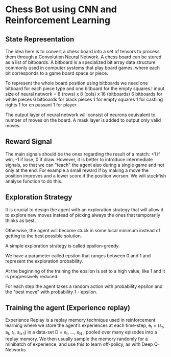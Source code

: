 # Chess Bot using CNN and Reinforcement Learning


## State Representation
The idea here is to convert a chess board into a set of tensors to process them through a Convolution Neural Network. A chess
board can be stored as a list of bitboards. A bitboard is a specialized bit array data structure commonly used in computer
systems that play board games, where each bit corresponds to a game board space or piece.

To represent the whole board position using bitboards we need one bitboard for each piece type and one bitboard for the 
empty squares.I 
input size of neural network = 8 (rows) x 8 (cols) x 16 (bitboards)
6 bitboards for white pieces
6 bitboards for black pieces
1 for empty squares
1 for castling rights
1 for en passant
1 for player

The output layer of neural network will consist of neurons equivalent to number of moves on the board. A mask layer is added
to output only valid moves.

## Reward Signal
The main signals should be the ones regarding the result of a match: +1 if win, -1 if lose, 0 if draw.
However, it is better to introduce intermediate signals, so that we can "teach" the agent also during a 
single game and not only at the end.
For example a small reward if by making a move the position improves and a lower score if the position worsen.
We will stockfish analyse function to do this.

## Exploration Strategy
It is crucial to design the agent with an exploration strategy that will allow it to explore new moves instead of picking always the ones that temporarily thinks as best.

Otherwise, the agent will become stuck in some local minimum instead of getting to the best possible solution.

A simple exploration strategy is called epsilon-greedy.

We have a parameter called epsilon that ranges between 0 and 1 and represent the exploration probability.

At the beginning of the training the epsilon is set to a high value, like 1 and it is progressively reduced.

For each step the agent takes a random action with probability epsilon and the "best move" with probability 1 - epsilon.

## Training the agent (Experience replay)

Experience Replay is a replay memory technique used in reinforcement learning where we store
the agent’s experiences at each time-step, e<sub>t</sub> = (s<sub>t</sub>, a<sub>t</sub>, r<sub>t</sub>, s<sub>t+1</sub>)  in a data-set D = e<sub>t</sub>, ..., e<sub>N</sub>  , pooled over many episodes into a replay memory.
We then usually sample the memory randomly for a minibatch of experience, and use this to learn off-policy, as
with Deep Q-Networks
